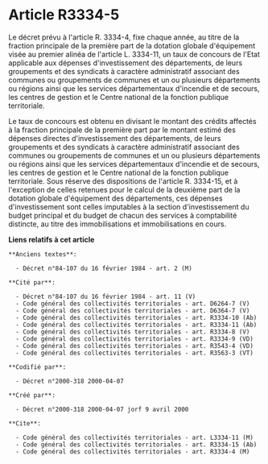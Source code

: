 # Article R3334-5

Le décret prévu à l'article R. 3334-4, fixe chaque année, au titre de la fraction principale de la première part de la
dotation globale d'équipement visée au premier alinéa de l'article L. 3334-11, un taux de concours de l'Etat applicable aux
dépenses d'investissement des départements, de leurs groupements et des syndicats à caractère administratif associant des
communes ou groupements de communes et un ou plusieurs départements ou régions ainsi que les services départementaux
d'incendie et de secours, les centres de gestion et le Centre national de la fonction publique territoriale.

Le taux de concours est obtenu en divisant le montant des crédits affectés à la fraction principale de la première part par
le montant estimé des dépenses directes d'investissement des départements, de leurs groupements et des syndicats à caractère
administratif associant des communes ou groupements de communes et un ou plusieurs départements ou régions ainsi que les
services départementaux d'incendie et de secours, les centres de gestion et le Centre national de la fonction publique
territoriale. Sous réserve des dispositions de l'article R. 3334-15, et à l'exception de celles retenues pour le calcul de la
deuxième part de la dotation globale d'équipement des départements, ces dépenses d'investissement sont celles imputables à la
section d'investissement du budget principal et du budget de chacun des services à comptabilité distincte, au titre des
immobilisations et immobilisations en cours.

**Liens relatifs à cet article**

	**Anciens textes**:

	  - Décret n°84-107 du 16 février 1984 - art. 2 (M)

	**Cité par**:

	  - Décret n°84-107 du 16 février 1984 - art. 11 (V)
	  - Code général des collectivités territoriales - art. D6264-7 (V)
	  - Code général des collectivités territoriales - art. D6364-7 (V)
	  - Code général des collectivités territoriales - art. R3334-10 (Ab)
	  - Code général des collectivités territoriales - art. R3334-11 (Ab)
	  - Code général des collectivités territoriales - art. R3334-8 (V)
	  - Code général des collectivités territoriales - art. R3334-9 (VD)
	  - Code général des collectivités territoriales - art. R3543-4 (VD)
	  - Code général des collectivités territoriales - art. R3563-3 (VT)

	**Codifié par**:

	  - Décret n°2000-318 2000-04-07

	**Créé par**:

	  - Décret n°2000-318 2000-04-07 jorf 9 avril 2000

	**Cite**:

	  - Code général des collectivités territoriales - art. L3334-11 (M)
	  - Code général des collectivités territoriales - art. R3334-15 (Ab)
	  - Code général des collectivités territoriales - art. R3334-4 (M)
